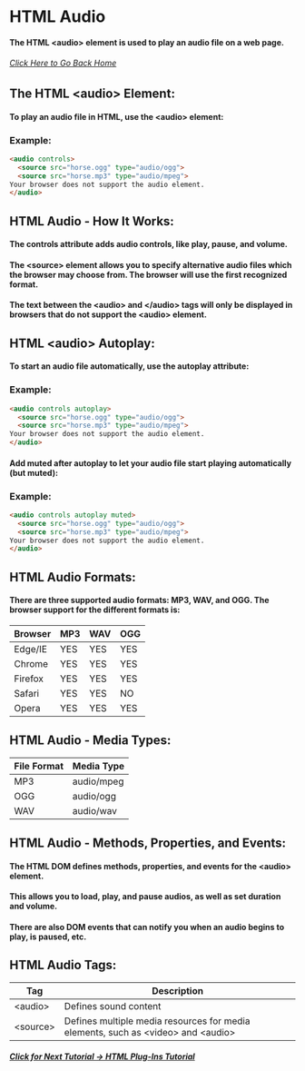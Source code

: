 # HTML Audio
#### The HTML &lt;audio&gt; element is used to play an audio file on a web page.
###### [Click Here to Go Back Home](https://github.com/rwn3x/1600-Final_Project/blob/main/README.md)

## The HTML &lt;audio&gt; Element:
#### To play an audio file in HTML, use the &lt;audio&gt; element:

### Example:
```html
<audio controls>
  <source src="horse.ogg" type="audio/ogg">
  <source src="horse.mp3" type="audio/mpeg">
Your browser does not support the audio element.
</audio>
```

## HTML Audio - How It Works:
#### The controls attribute adds audio controls, like play, pause, and volume.
#### The &lt;source&gt; element allows you to specify alternative audio files which the browser may choose from. The browser will use the first recognized format.
#### The text between the &lt;audio&gt; and &lt;/audio&gt; tags will only be displayed in browsers that do not support the &lt;audio&gt; element.

## HTML &lt;audio&gt; Autoplay:
#### To start an audio file automatically, use the autoplay attribute: 

### Example:
```html
<audio controls autoplay>
  <source src="horse.ogg" type="audio/ogg">
  <source src="horse.mp3" type="audio/mpeg">
Your browser does not support the audio element.
</audio>
```
#### Add muted after autoplay to let your audio file start playing automatically (but muted):

### Example:
```html
<audio controls autoplay muted>
  <source src="horse.ogg" type="audio/ogg">
  <source src="horse.mp3" type="audio/mpeg">
Your browser does not support the audio element.
</audio>
```

## HTML Audio Formats:
#### There are three supported audio formats: MP3, WAV, and OGG. The browser support for the different formats is: 
| Browser | MP3 | WAV | OGG |
| ------ | ----- | ------ | ----- |
| Edge/IE | YES | YES | YES |
| Chrome | YES | YES | YES |
| Firefox | YES | YES | YES |
| Safari | YES | YES | NO |
| Opera | YES | YES | YES |

## HTML Audio - Media Types:
| File Format | Media Type |
| ------ | ----- | 
| MP3 | audio/mpeg | 
| OGG | audio/ogg | 
| WAV | audio/wav | 

## HTML Audio - Methods, Properties, and Events:
#### The HTML DOM defines methods, properties, and events for the &lt;audio&gt; element.
#### This allows you to load, play, and pause audios, as well as set duration and volume.
#### There are also DOM events that can notify you when an audio begins to play, is paused, etc.

## HTML Audio Tags:

| Tag | Description |
| ------ | ----- | 
| &lt;audio&gt; | Defines sound content | 
| &lt;source&gt; | Defines multiple media resources for media elements, such as &lt;video&gt; and &lt;audio&gt; | 

##### [Click for Next Tutorial -> HTML Plug-Ins Tutorial](https://github.com/rwn3x/1600-Final_Project/blob/main/HTMLPlugIns.md)
